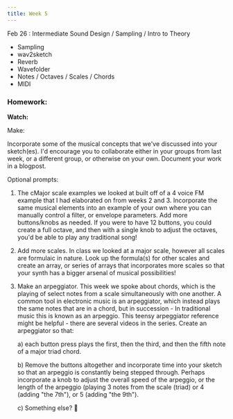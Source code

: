 ```yaml
---
title: Week 5
---
```


Feb 26
: Intermediate Sound Design / Sampling / Intro to Theory

- Sampling
- wav2sketch
- Reverb
- Wavefolder
- Notes / Octaves / Scales / Chords
- MIDI

### Homework:

**Watch:**

Make:

Incorporate some of the musical concepts that we've discussed into your sketch(es). I'd encourage you to collaborate either in your groups from last week, or a different group, or otherwise on your own. Document your work in a blogpost.

Optional prompts:

1. The cMajor scale examples we looked at built off of a 4 voice FM example that I had elaborated on from weeks 2 and 3. Incorporate the same musical elements into an example of your own where you can manually control a filter, or envelope parameters. Add more buttons/knobs as needed. If you were to have 12 buttons, you could create a full octave, and then with a single knob to adjust the octaves, you'd be able to play any traditional song!

2. Add more scales. In class we looked at a major scale, however all scales are formulaic in nature. Look up the formula(s) for other scales and create an array, or series of arrays that incorporates more scales so that your synth has a bigger arsenal of musical possibilities!

3. Make an arpeggiator. This week we spoke about chords, which is the playing of select notes from a scale simultaneously with one another. A common tool in electronic music is an arpeggiator, which instead plays the same notes that are in a chord, but in succession - In traditional music this is known as an arpeggio. This teensy arpeggiator reference might be helpful - there are several videos in the series. Create an arpeggiator so that:

   a) each button press plays the first, then the third, and then the fifth note of a major triad chord.

   b) Remove the buttons altogether and incorporate time into your sketch so that an arpeggio is constantly being stepped through. Perhaps incorporate a knob to adjust the overall speed of the arpeggio, or the length of the arpeggio (playing 3 notes from the scale (triad) or 4 (adding "the 7th"), or 5 (adding "the 9th").

   c) Something else? 🤔
